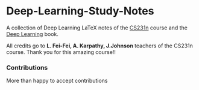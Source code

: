 # Deep-Learning-Study-Notes

A collection of Deep Learning LaTeX notes of the [CS231n](http://cs231n.stanford.edu/index.html) course and the [Deep Learning](http://www.deeplearningbook.org/) book. 

All credits go to **L. Fei-Fei, A. Karpathy, J.Johnson** teachers of the CS231n course. Thank you for this amazing course!!

### Contributions
More than happy to accept contributions

